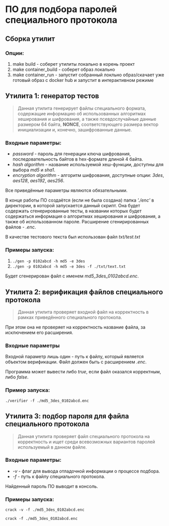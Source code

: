 # ПО для подбора паролей специального протокола

## Сборка утилит

### Опции:

1) make build - соберет утилиты локально в корень проект
2) make container_build - соберет образ локально
3) make container_run - запустит собранный локльно образ/скачает уже готовый образ с docker hub и запустит в интерактивном режиме 

## Утилита 1: генератор тестов

> Данная утилита генерирует файлы специального формата, содержащие информацию об использованных алгоритмах хеширования
> и шифрования, а также псевдослучайные данные размером 64 байта, __NONCE__, соответствующего размера вектор
> инициализации и, конечно, зашифрованные данные.

### Входные параметры:
* *password* - пароль для генерации ключа шифрования, последовательность байтов в hex-формате длиной 4 байта.
* *hash algorithm* - название используемой хеш-функции, доступны для выбора *md5* и *sha1*.
* *encryption algorithm* - алгоритм шифрования, доступные опции: *3des*, *aes128*, *aes192*, *aes256*.

Все приведённые параметры являются обязательными.

В конце работы ПО создаётся (если не была создана) папка *'./enc'* в директории, в которой запускается данный скрипт.
Она будет содержать сгенерированные тесты, в названии которых будет содержаться информация о алгоритмах хеширования и
шифрования, а также об использованном пароле. Расширение сгенирированных файлов - *.enc*.

В качестве тестового текста был использован файл *txt/test.txt*

### Примеры запуска:

1) `./gen -p 0102abcd -h md5 -e 3des`
2) `./gen -p 0102abcd -h md5 -e 3des -f ./txt/text.txt`

Будет сгенерирован файл с именем *md5_3des_0102abcd.enc*.

## Утилита 2: верификация файлов специального протокола

> Данная утилита проверяет входной файл на корректность в рамках приведённого специального протокола.

При этом она не проверяет на корректность название файла, за исключением его расширения.

### Входные параметры

Входной параметр лишь один - путь к файлу, который является объектом верификации. Файл должен быть с расширением *.enc*.

Программа может вывести либо *true*, если файл оказался корректным, либо *false*.

### Пример запуска:

`./verifier -f ./md5_3des_0102abcd.enc`

## Утилита 3: подбор пароля для файла специального протокола

> Данная утилита проверяет файл специального протокола на корректность и ищет среди всевозможных вариантов
> паролей используемый в данном файле.

### Входные параметры:
* *-v* - флаг для вывода отладочной информации о процессе подбора.
* *-f* - путь к файлу специального протокола.

Найденный пароль ПО выводит в консоль.

### Примеры запуска:

`crack -v -f ./md5_3des_0102abcd.enc`

`crack -f ./md5_3des_0102abcd.enc`
